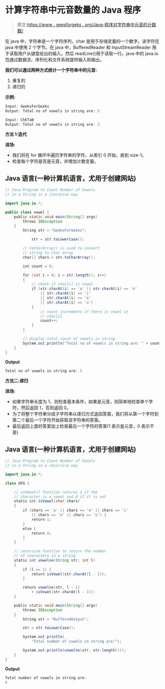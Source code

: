 # 计算字符串中元音数量的 Java 程序

> 原文:[https://www . geesforgeks . org/Java-程序对字符串中元音的计数数/](https://www.geeksforgeeks.org/java-program-to-count-number-of-vowels-in-a-string/)

在 java 中，字符串是一个字符序列，char 是用于存储变量的一个数字。该字符在 java 中使用 2 个字节。在 java 中，BufferedReader 和 InputStreamReader 用于读取用户从键盘给出的输入。然后 readLine()用于读取一行。java 中的 java.io 包通过数据流、序列化和文件系统提供输入和输出。

**我们可以通过两种方式统计一个字符串中的元音:**

1.  重复的
2.  递归的

**示例:**

```java
Input: GeeksForGeeks
Output: Total no of vowels in string are: 5

Input: ChETaN
Output: Total no of vowels in string are: 2
```

**方法 1:迭代**

**进场:**

*   我们将在 for 循环中遍历字符串的字符，从索引 0 开始，直到 size-1。
*   检查每个字符是否是元音，并增加计数变量。

## Java 语言(一种计算机语言，尤用于创建网站)

```java
// Java Program to Count Number of Vowels
// in a String in a iterative way

import java.io.*;

public class vowel {
    public static void main(String[] args)
        throws IOException
    {
        String str = "GeeksForGeeks";

            str = str.toLowerCase();

        // toCharArray() is used to convert 
        // string to char array
        char[] chars = str.toCharArray();

        int count = 0;

        for (int i = 0; i < str.length(); i++)
        {
            // check if char[i] is vowel
            if (str.charAt(i) == 'a' || str.charAt(i) == 'e'
                || str.charAt(i) == 'i'
                || str.charAt(i) == 'o'
                || str.charAt(i) == 'u')
            {
                // count increments if there is vowel in
                // char[i]
                count++;
            }
        }

        // display total count of vowels in string
        System.out.println("Total no of vowels in string are: " + count);
    }
}
```

**Output**

```java
Total no of vowels in string are: 5

```

**方法二:递归**

**进场:**

*   如果字符串长度为 1，则检查基本条件，如果是元音，则简单地检查单个字符，然后返回 1，否则返回 0。
*   为了将整个字符串分成子字符串以递归方式返回答案，我们将从第一个字符到第二个最后一个字符开始获取该字符串的答案。
*   最后返回上面的答案加上检查最后一个字符的答案(1 表示是元音，0 表示不是)

## Java 语言(一种计算机语言，尤用于创建网站)

```java
// Java Program to Count Number of Vowels
// in a String in a recursive way

import java.io.*;

class GFG {

    // isVowel() function returns 1 if the
    // character is a vowel and 0 if it is not
    static int isVowel(char chars)
    {
        if (chars == 'a' || chars == 'e' || chars == 'i'
            || chars == 'o' || chars == 'u') {
            return 1;
        }
        else {
            return 0;
        }
    }

    // recursive function to return the number
    // of characters in a string
    static int vowelno(String str, int l)
    {
        if (l == 1) {
            return isVowel(str.charAt(l - 1));
        }

        return vowelno(str, l - 1)
            + isVowel(str.charAt(l - 1));
    }

    public static void main(String[] args)
        throws IOException
    {
        String str = "BufferedOutput";

        str = str.toLowerCase();

        System.out.println(
            "Total number of vowels in string are:");

        System.out.println(vowelno(str, str.length()));
    }
}
```

**Output**

```java
Total number of vowels in string are:
6

```